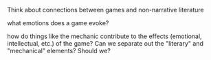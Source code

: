 Think about connections between games and non-narrative literature

what emotions does a game evoke? 

how do things like the mechanic contribute to the effects (emotional, intellectual, etc.) of the game? Can we separate out the "literary" and "mechanical" elements? Should we?